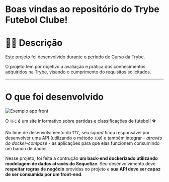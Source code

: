 # Boas vindas ao repositório do Trybe Futebol Clube!

 # 👨‍💻 Descrição<br />

Este projeto foi desenvolvido durante o período de Curso da Trybe.

O projeto tem por objetivo a avaliação e prática dos conhecimentos adquiridos na Trybe, visando o cumprimento do requisitos solicitados.

---

# O que foi desenvolvido<br />
  ![Exemplo app front](assets/front-example.png)

  O `TFC` é um site informativo sobre partidas e classificações de futebol! ⚽️

  No time de desenvolvimento do `TFC`, seu *squad* ficou responsável por desenvolver uma API (utilizando o método `TDD`) e também integrar *- através do docker-compose -* as aplicações para que elas funcionem consumindo um banco de dados.

  Nesse projeto, foi feita a contrução **um back-end dockerizado utilizando modelagem de dados através do Sequelize**. Seu desenvolvimento deve **respeitar regras de negócio** providas no projeto e **sua API deve ser capaz de ser consumida por um front-end**.
